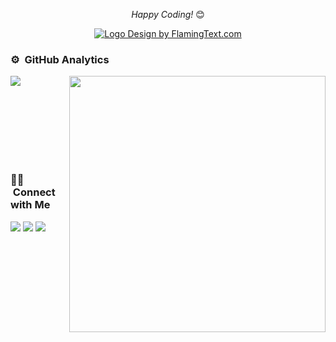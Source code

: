 <div align="center">

<i>Happy Coding!</i> 😊
 
<a target="_top" href="https://flamingtext.com/" ><img src="https://blog.flamingtext.com/blog/2021/12/10/flamingtext_com_1639115962_727159265.png" border="0" alt="Logo Design by FlamingText.com" title="Logo Design by FlamingText.com"></a>

</div>

### ⚙️ &nbsp;GitHub Analytics

<p>
<img align="left" src="https://github-readme-stats.vercel.app/api/top-langs?username=zoloypzuo&show_icons=true&locale=en&layout=compact&theme=chartreuse-dark"/>
</p>
<p>&nbsp;<img align="right" src="https://github-readme-stats.vercel.app/api?username=zoloypzuo&include_all_commits=true&count_private=true&show_icons=true&locale=en&theme=chartreuse-dark"width="410"/>
</p>
<br><br><br><br><br><br>

### 🤝🏻 &nbsp;Connect with Me


<a href="https://www.zhihu.com/people/zoloypzuo"><img src="https://img.shields.io/static/v1?style=for-the-badge&message=Zhihu&color=0084FF&logo=Zhihu&logoColor=FFFFFF&label="/></a>
<a href="https://www.douban.com/people/76425222/"><img src="https://img.shields.io/static/v1?style=for-the-badge&message=Douban&color=007722&logo=Douban&logoColor=FFFFFF&label="/></a>
<a href="https://game-programming-bullshit.net/"><img src="https://img.shields.io/static/v1?style=for-the-badge&message=WordPress&color=21759B&logo=WordPress&logoColor=FFFFFF&label="/></a>
